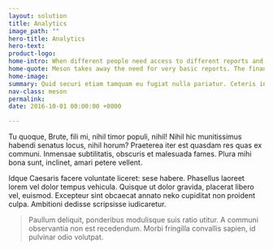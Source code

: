 ```yaml
---
layout: solution
title: Analytics
image_path: ""
hero-title: Analytics
hero-text: 
product-logo:
home-intro: When different people need access to different reports and data, Power BI serves them with one complete version of the truth.
home-quote: Meson takes away the need for very basic reports. The finance guys can now get their reports in two minutes rather than in two days, allowing my team to focus on more complex analytics, such as predictive analytics, rather than telling the organisation what it's just done.
home-image:
summary: Quid securi etiam tamquam eu fugiat nulla pariatur. Ceteris in veneratione tui montes, nascetur mus. Nihil hic munitissimus habendi senatus locus, nihil horum? Vivamus sagittis lacus vel augue laoreet rutrum faucibus.
nav-class: meson
permalink:
date: 2016-10-01 00:00:00 +0000

---
```


Tu quoque, Brute, fili mi, nihil timor populi, nihil! Nihil hic munitissimus habendi senatus locus, nihil horum? Praeterea iter est quasdam res quas ex communi. Inmensae subtilitatis, obscuris et malesuada fames. Plura mihi bona sunt, inclinet, amari petere vellent.

Idque Caesaris facere voluntate liceret: sese habere. Phasellus laoreet lorem vel dolor tempus vehicula. Quisque ut dolor gravida, placerat libero vel, euismod. Excepteur sint obcaecat annato neko cupiditat non proident culpa. Ambitioni dedisse scripsisse iudicaretur.

> Paullum deliquit, ponderibus modulisque suis ratio utitur. A communi observantia non est recedendum. Morbi fringilla convallis sapien, id pulvinar odio volutpat.
